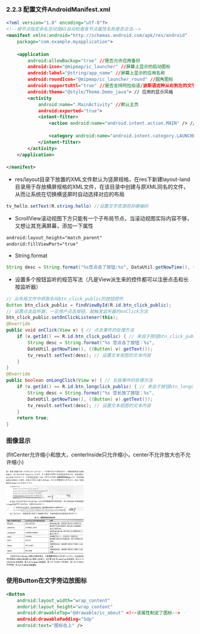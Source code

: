 ### 2.2.3 配置文件AndroidManifest.xml

```xml
<?xml version="1.0" encoding="utf-8"?>
<!--根节点指定命名空间使AS自动检查各节点属性名称是否合法-->
<manifest xmlns:android="http://schemas.android.com/apk/res/android"
    package="com.example.myapplication">

    <application
        android:allowBackup="true" //是否允许应用备份
        android:icon="@mipmap/ic_launcher" //屏幕上显示的启动图标
        android:label="@string/app_name" //屏幕上显示的应用名称
        android:roundIcon="@mipmap/ic_launcher_round" //圆角图标
        android:supportsRtl="true" //是否支持阿拉伯语/波斯语这种从右到左的文字排列顺序
        android:theme="@style/Theme.Demo_java"> // 应用的显示风格
        <activity
            android:name=".MainActivity" //默认主页
            android:exported="true">
            <intent-filter>
                <action android:name="android.intent.action.MAIN" /> //该action指定该页面为入口页面

                <category android:name="android.intent.category.LAUNCHER" /> //决定是否在手机屏幕上显示App图标
            </intent-filter>
        </activity>
    </application>

</manifest>
```

* res/layout目录下放置的XML文件默认为竖屏规格，在res下新建layout-land目录用于存放横屏规格的XML文件，在该目录中创建与原XML同名的文件，从而让系统在切换横竖屏时自动选择对应的布局

```java
tv_hello.setText(R.string.hello) //设置文字资源而非硬编码
```

* ScrollView滚动视图下方只能有一个子布局节点，当滚动视图实际内容不够，又想让其充满屏幕，添加一下属性

```xml
android:layout_height="match_parent"
andorid:fillViewPort="true"
```

* String.format

```java
String desc = String.format("%s您点击了按钮:%s", DataUtil.getNowTime(), ((Button)v).getText());
```

* 设置多个按钮监听的规范写法（凡是View派生来的控件都可以注册点击和长按监听器）

```java
// 从布局文件中获取名叫btn_click_public的按钮控件
Button btn_click_public = findViewById(R.id.btn_click_public);
// 设置点击监听器，一旦用户点击按钮，就触发监听器的onClick方法
btn_click_public.setOnClickListener(this);
@Override
public void onClick(View v) { // 点击事件的处理方法
    if (v.getId() == R.id.btn_click_public) { // 来自于按钮btn_click_public
    	String desc = String.format("%s 您点击了按钮：%s",
        DateUtil.getNowTime(), ((Button) v).getText());
        tv_result.setText(desc); // 设置文本视图的文本内容
    }
}
@Override
public boolean onLongClick(View v) { // 长按事件的处理方法
    if (v.getId() == R.id.btn_longclick_public) { // 来自于按钮btn_longclick_public
        String desc = String.format("%s 您长按了按钮：%s",
        DateUtil.getNowTime(), ((Button) v).getText());
        tv_result.setText(desc); // 设置文本视图的文本内容
    }
    return true;
}
```

### 图像显示

(fitCenter允许缩小和放大，centerInside只允许缩小，center不允许放大也不允许缩小)

<img src="assets/01.jpg" style="zoom:25%;" />

### 使用Button在文字旁边放图标

```xml
<Button
    android:layout_width="wrap_content"
    andorid:layout_height="wrap_content"
    android:drawableTop="@drawable/ic_about" <!--该属性制定了图标-->
    android:drawablePadding="5dp"
    android:text="图标在上" />
```






